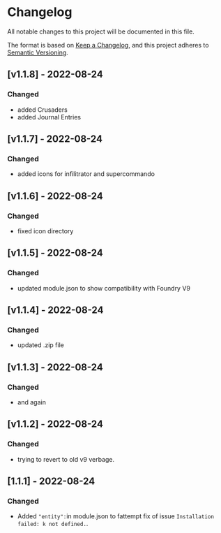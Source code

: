 # Changelog

All notable changes to this project will be documented in this file.

The format is based on [Keep a Changelog](https://keepachangelog.com/en/1.0.0/), and this project adheres to [Semantic Versioning](https://semver.org/spec/v2.0.0.html).

## [v1.1.8] - 2022-08-24

### Changed

- added Crusaders
- added Journal Entries

## [v1.1.7] - 2022-08-24

### Changed

- added icons for infilitrator and supercommando

## [v1.1.6] - 2022-08-24

### Changed

- fixed icon directory

## [v1.1.5] - 2022-08-24

### Changed

- updated module.json to show compatibility with Foundry V9

## [v1.1.4] - 2022-08-24

### Changed

- updated .zip file

## [v1.1.3] - 2022-08-24

### Changed

- and again

## [v1.1.2] - 2022-08-24

### Changed

- trying to revert to old v9 verbage.

## [1.1.1] - 2022-08-24

### Changed

- Added `"entity":`in module.json to fattempt fix of issue `Installation failed: k not defined.`.
